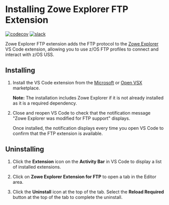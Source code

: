 # Installing Zowe Explorer FTP Extension

[![codecov](https://codecov.io/gh/zowe/vscode-extension-for-zowe/branch/main/graph/badge.svg)](https://codecov.io/gh/zowe/vscode-extension-for-zowe)
[![slack](https://img.shields.io/badge/chat-on%20Slack-blue)](https://app.slack.com/client/T1BAJVCTY/CUVE37Z5F)

Zowe Explorer FTP extension adds the FTP protocol to the [Zowe Explorer](https://github.com/zowe/vscode-extension-for-zowe) VS Code extension, allowing you to use z/OS FTP profiles to connect and interact with z/OS USS.

## Installing

1. Install the VS Code extension from the [Microsoft](https://marketplace.visualstudio.com/items?itemName=Zowe.zowe-explorer-ftp-extension) or [Open VSX](https://open-vsx.org/extension/Zowe/zowe-explorer-ftp-extension) marketplace.

   **Note:** The installation includes Zowe Explorer if it is not already installed as it is a required dependency.

2. Close and reopen VS Code to check that the notification message "Zowe Explorer was modified for FTP support" displays.

   Once installed, the notification displays every time you open VS Code to confirm that the FTP extension is available.
   
## Uninstalling

1. Click the **Extension** icon on the **Activity Bar** in VS Code to display a list of installed extensions.

2. Click on **Zowe Explorer Extension for FTP** to open a tab in the Editor area.
3. Click the **Uninstall** icon at the top of the tab. Select the **Reload Required** button at the top of the tab to complete the uninstall.
